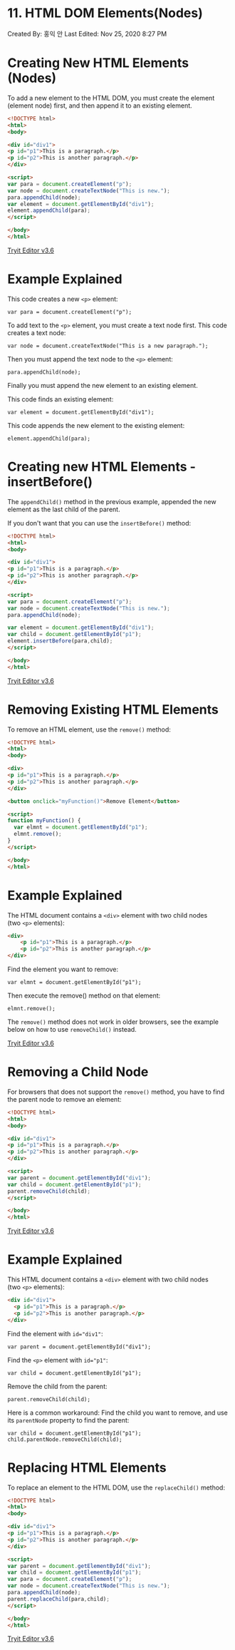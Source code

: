 # 11. HTML DOM Elements(Nodes)

Created By: 홍익 안
Last Edited: Nov 25, 2020 8:27 PM

# Creating New HTML Elements (Nodes)

To add a new element to the HTML DOM, you must create the element (element node) first, and then append it to an existing element.

```html
<!DOCTYPE html>
<html>
<body>

<div id="div1">
<p id="p1">This is a paragraph.</p>
<p id="p2">This is another paragraph.</p>
</div>

<script>
var para = document.createElement("p");
var node = document.createTextNode("This is new.");
para.appendChild(node);
var element = document.getElementById("div1");
element.appendChild(para);
</script>

</body>
</html>
```

[Tryit Editor v3.6](https://www.w3schools.com/js/tryit.asp?filename=tryjs_dom_elementcreate)

# Example Explained

This code creates a new `<p>` element:

`var para = document.createElement("p");`

To add text to the `<p>` element, you must create a text node first. This code creates a text node:

`var node = document.createTextNode("This is a new paragraph.");`

Then you must append the text node to the `<p>` element:

`para.appendChild(node);`

Finally you must append the new element to an existing element.

This code finds an existing element:

`var element = document.getElementById("div1");`

This code appends the new element to the existing element:

`element.appendChild(para);`

# Creating new HTML Elements - insertBefore()

The `appendChild()` method in the previous example, appended the new element as the last child of the parent.

If you don't want that you can use the `insertBefore()` method:

```html
<!DOCTYPE html>
<html>
<body>

<div id="div1">
<p id="p1">This is a paragraph.</p>
<p id="p2">This is another paragraph.</p>
</div>

<script>
var para = document.createElement("p");
var node = document.createTextNode("This is new.");
para.appendChild(node);

var element = document.getElementById("div1");
var child = document.getElementById("p1");
element.insertBefore(para,child);
</script>

</body>
</html>
```

[Tryit Editor v3.6](https://www.w3schools.com/js/tryit.asp?filename=tryjs_dom_elementcreate2)

# Removing Existing HTML Elements

To remove an HTML element, use the `remove()` method:

```html
<!DOCTYPE html>
<html>
<body>

<div>
<p id="p1">This is a paragraph.</p>
<p id="p2">This is another paragraph.</p>
</div>

<button onclick="myFunction()">Remove Element</button>

<script>
function myFunction() {
  var elmnt = document.getElementById("p1");
  elmnt.remove();
}
</script>

</body>
</html>
```

# Example Explained

The HTML document contains a `<div>` element with two child nodes (two `<p>` elements):

```html
<div>
	<p id="p1">This is a paragraph.</p>  
	<p id="p2">This is another paragraph.</p>
</div>
```

Find the element you want to remove:

`var elmnt = document.getElementById("p1");`

Then execute the remove() method on that element:

`elmnt.remove();`

The `remove()` method does not work in older browsers, see the example below on how to use `removeChild()` instead.

[Tryit Editor v3.6](https://www.w3schools.com/js/tryit.asp?filename=tryjs_dom_elementremove)

# Removing a Child Node

For browsers that does not support the `remove()` method, you have to find the parent node to remove an element:

```html
<!DOCTYPE html>
<html>
<body>

<div id="div1">
<p id="p1">This is a paragraph.</p>
<p id="p2">This is another paragraph.</p>
</div>

<script>
var parent = document.getElementById("div1");
var child = document.getElementById("p1");
parent.removeChild(child);
</script>

</body>
</html>
```

[Tryit Editor v3.6](https://www.w3schools.com/js/tryit.asp?filename=tryjs_dom_elementremovechild)

# Example Explained

This HTML document contains a `<div>` element with two child nodes (two `<p>` elements):

```html
<div id="div1">
  <p id="p1">This is a paragraph.</p>
  <p id="p2">This is another paragraph.</p>
</div>
```

Find the element with `id="div1"`:

`var parent = document.getElementById("div1");`

Find the `<p>` element with `id="p1"`:

`var child = document.getElementById("p1");`

Remove the child from the parent:

`parent.removeChild(child);`

Here is a common workaround: Find the child you want to remove, and use its `parentNode` property to find the parent:

`var child = document.getElementById("p1");
child.parentNode.removeChild(child);`

# Replacing HTML Elements

To replace an element to the HTML DOM, use the `replaceChild()` method:

```html
<!DOCTYPE html>
<html>
<body>

<div id="div1">
<p id="p1">This is a paragraph.</p>
<p id="p2">This is another paragraph.</p>
</div>

<script>
var parent = document.getElementById("div1");
var child = document.getElementById("p1");
var para = document.createElement("p");
var node = document.createTextNode("This is new.");
para.appendChild(node);
parent.replaceChild(para,child);
</script>

</body>
</html>
```

[Tryit Editor v3.6](https://www.w3schools.com/js/tryit.asp?filename=tryjs_dom_elementreplace)
